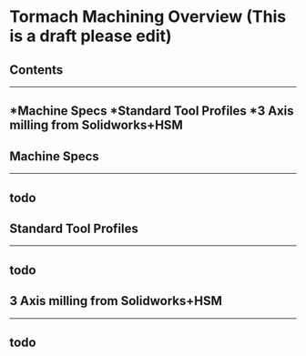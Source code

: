 # Tormach Machining Overview (This is a draft please edit)

## Contents
---
*Machine Specs
*Standard Tool Profiles
*3 Axis milling from Solidworks+HSM
---

## Machine Specs
---
todo
---

## Standard Tool Profiles
---
todo
---

## 3 Axis milling from Solidworks+HSM
---
todo
---
